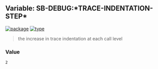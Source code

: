 ## Variable: SB-DEBUG:\*TRACE-INDENTATION-STEP\*
[![package](https://img.shields.io/badge/Package-SB--DEBUG-5f9ea0.svg?style=social&colorA=999999)](../) [![type](https://img.shields.io/badge/Type-Variable-5f9ea0.svg?style=social&colorA=999999)](../#variable) 

> the increase in trace indentation at each call level

### Value
```
2
```
